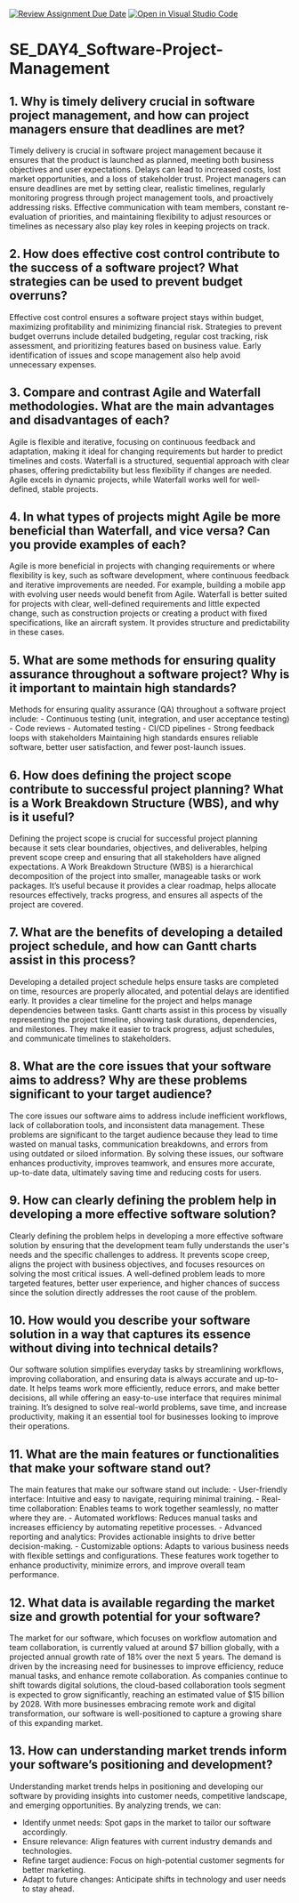 [![Review Assignment Due Date](https://classroom.github.com/assets/deadline-readme-button-22041afd0340ce965d47ae6ef1cefeee28c7c493a6346c4f15d667ab976d596c.svg)](https://classroom.github.com/a/9pw6JKcu)
[![Open in Visual Studio Code](https://classroom.github.com/assets/open-in-vscode-2e0aaae1b6195c2367325f4f02e2d04e9abb55f0b24a779b69b11b9e10269abc.svg)](https://classroom.github.com/online_ide?assignment_repo_id=18753863&assignment_repo_type=AssignmentRepo)
# SE_DAY4_Software-Project-Management
## 1. Why is timely delivery crucial in software project management, and how can project managers ensure that deadlines are met?
Timely delivery is crucial in software project management because it ensures that the product is launched as planned, meeting both business objectives and user expectations. Delays can lead to increased costs, lost market opportunities, and a loss of stakeholder trust. Project managers can ensure deadlines are met by setting clear, realistic timelines, regularly monitoring progress through project management tools, and proactively addressing risks. Effective communication with team members, constant re-evaluation of priorities, and maintaining flexibility to adjust resources or timelines as necessary also play key roles in keeping projects on track.

## 2. How does effective cost control contribute to the success of a software project? What strategies can be used to prevent budget overruns?
Effective cost control ensures a software project stays within budget, maximizing profitability and minimizing financial risk. Strategies to prevent budget overruns include detailed budgeting, regular cost tracking, risk assessment, and prioritizing features based on business value. Early identification of issues and scope management also help avoid unnecessary expenses.

## 3. Compare and contrast Agile and Waterfall methodologies. What are the main advantages and disadvantages of each?
Agile is flexible and iterative, focusing on continuous feedback and adaptation, making it ideal for changing requirements but harder to predict timelines and costs. Waterfall is a structured, sequential approach with clear phases, offering predictability but less flexibility if changes are needed. Agile excels in dynamic projects, while Waterfall works well for well-defined, stable projects.

## 4. In what types of projects might Agile be more beneficial than Waterfall, and vice versa? Can you provide examples of each?
Agile is more beneficial in projects with changing requirements or where flexibility is key, such as software development, where continuous feedback and iterative improvements are needed. For example, building a mobile app with evolving user needs would benefit from Agile. 
Waterfall is better suited for projects with clear, well-defined requirements and little expected change, such as construction projects or creating a product with fixed specifications, like an aircraft system. It provides structure and predictability in these cases.

## 5. What are some methods for ensuring quality assurance throughout a software project? Why is it important to maintain high standards?
Methods for ensuring quality assurance (QA) throughout a software project include:
    - Continuous testing (unit, integration, and user acceptance testing)
    - Code reviews
    - Automated testing
    - CI/CD pipelines
    - Strong feedback loops with stakeholders
Maintaining high standards ensures reliable software, better user satisfaction, and fewer post-launch issues.

## 6. How does defining the project scope contribute to successful project planning? What is a Work Breakdown Structure (WBS), and why is it useful?
Defining the project scope is crucial for successful project planning because it sets clear boundaries, objectives, and deliverables, helping prevent scope creep and ensuring that all stakeholders have aligned expectations.
A Work Breakdown Structure (WBS) is a hierarchical decomposition of the project into smaller, manageable tasks or work packages. It’s useful because it provides a clear roadmap, helps allocate resources effectively, tracks progress, and ensures all aspects of the project are covered.

## 7. What are the benefits of developing a detailed project schedule, and how can Gantt charts assist in this process?
Developing a detailed project schedule helps ensure tasks are completed on time, resources are properly allocated, and potential delays are identified early. It provides a clear timeline for the project and helps manage dependencies between tasks. Gantt charts assist in this process by visually representing the project timeline, showing task durations, dependencies, and milestones. They make it easier to track progress, adjust schedules, and communicate timelines to stakeholders.

## 8. What are the core issues that your software aims to address? Why are these problems significant to your target audience?
The core issues our software aims to address include inefficient workflows, lack of collaboration tools, and inconsistent data management. These problems are significant to the target audience because they lead to time wasted on manual tasks, communication breakdowns, and errors from using outdated or siloed information. By solving these issues, our software enhances productivity, improves teamwork, and ensures more accurate, up-to-date data, ultimately saving time and reducing costs for users.

## 9. How can clearly defining the problem help in developing a more effective software solution?
Clearly defining the problem helps in developing a more effective software solution by ensuring that the development team fully understands the user's needs and the specific challenges to address. It prevents scope creep, aligns the project with business objectives, and focuses resources on solving the most critical issues. A well-defined problem leads to more targeted features, better user experience, and higher chances of success since the solution directly addresses the root cause of the problem.

## 10. How would you describe your software solution in a way that captures its essence without diving into technical details?
Our software solution simplifies everyday tasks by streamlining workflows, improving collaboration, and ensuring data is always accurate and up-to-date. It helps teams work more efficiently, reduce errors, and make better decisions, all while offering an easy-to-use interface that requires minimal training. It’s designed to solve real-world problems, save time, and increase productivity, making it an essential tool for businesses looking to improve their operations.

## 11. What are the main features or functionalities that make your software stand out?
The main features that make our software stand out include:
    - User-friendly interface: Intuitive and easy to navigate, requiring minimal training.
    - Real-time collaboration: Enables teams to work together seamlessly, no matter where they are.
    - Automated workflows: Reduces manual tasks and increases efficiency by automating repetitive processes.
    - Advanced reporting and analytics: Provides actionable insights to drive better decision-making.
    - Customizable options: Adapts to various business needs with flexible settings and configurations.
These features work together to enhance productivity, minimize errors, and improve overall team performance.

## 12. What data is available regarding the market size and growth potential for your software?
The market for our software, which focuses on workflow automation and team collaboration, is currently valued at around $7 billion globally, with a projected annual growth rate of 18% over the next 5 years. The demand is driven by the increasing need for businesses to improve efficiency, reduce manual tasks, and enhance remote collaboration. As companies continue to shift towards digital solutions, the cloud-based collaboration tools segment is expected to grow significantly, reaching an estimated value of $15 billion by 2028. With more businesses embracing remote work and digital transformation, our software is well-positioned to capture a growing share of this expanding market.

## 13. How can understanding market trends inform your software’s positioning and development?
Understanding market trends helps in positioning and developing our software by providing insights into customer needs, competitive landscape, and emerging opportunities. By analyzing trends, we can:
- Identify unmet needs: Spot gaps in the market to tailor our software accordingly.
- Ensure relevance: Align features with current industry demands and technologies.
- Refine target audience: Focus on high-potential customer segments for better marketing.
- Adapt to future changes: Anticipate shifts in technology and user needs to stay ahead.
